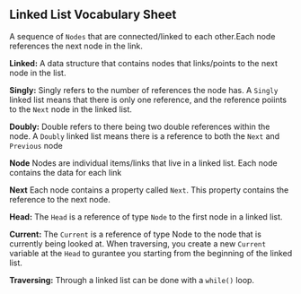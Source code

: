 ## Linked List Vocabulary Sheet

 A sequence of `Nodes` that are connected/linked to each other.Each node references the next node in the link.


**Linked:** A data structure that contains nodes that links/points to the next node in the list.

**Singly:** Singly refers to the number of references the node has. A `Singly` linked list means that there is only one reference, and the reference poiints to the `Next` node in the linked list.

**Doubly:** Double refers to there being two double references within the node. A `Doubly` linked list means there is a reference to both the `Next` and `Previous` node

**Node** Nodes are individual items/links that live in a linked list. Each node contains the data for each link

**Next** Each node contains a property called `Next`. This property contains the reference to the next node.

**Head:** The `Head` is a reference of type `Node` to the first node in a linked list.

**Current:** The `Current` is a reference of type Node to the node that is currently being looked at. When traversing, you create a new `Current` variable at the `Head` to gurantee you starting from the beginning of the linked list.

**Traversing:** Through a linked list can be done with a `while()` loop.